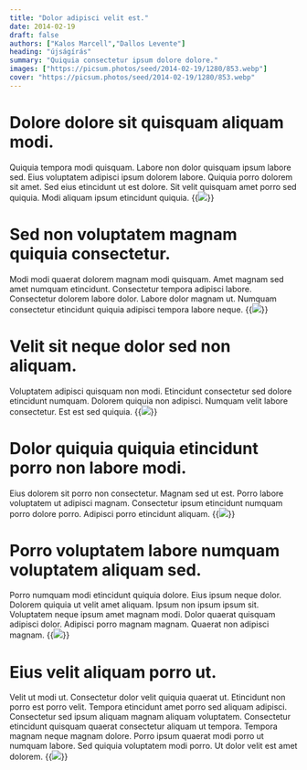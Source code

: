 ```yaml
---
title: "Dolor adipisci velit est."
date: 2014-02-19
draft: false 
authors: ["Kalos Marcell","Dallos Levente"]
heading: "újságírás"
summary: "Quiquia consectetur ipsum dolore dolore."
images: ["https://picsum.photos/seed/2014-02-19/1280/853.webp"]
cover: "https://picsum.photos/seed/2014-02-19/1280/853.webp"
---
```

# Dolore dolore sit quisquam aliquam modi.        
Quiquia tempora modi quisquam. Labore non dolor quisquam ipsum labore sed. Eius voluptatem adipisci ipsum dolorem labore. Quiquia porro dolorem sit amet. Sed eius etincidunt ut est dolore. Sit velit quisquam amet porro sed quiquia. Modi aliquam ipsum etincidunt quiquia.
{{<image src="https://picsum.photos/seed/2001/1280/853.webp">}}
# Sed non voluptatem magnam quiquia consectetur.        
Modi modi quaerat dolorem magnam modi quisquam. Amet magnam sed amet numquam etincidunt. Consectetur tempora adipisci labore. Consectetur dolorem labore dolor. Labore dolor magnam ut. Numquam consectetur etincidunt quiquia adipisci tempora labore neque.
{{<image src="https://picsum.photos/seed/2011/1280/853.webp">}}
# Velit sit neque dolor sed non aliquam.        
Voluptatem adipisci quisquam non modi. Etincidunt consectetur sed dolore etincidunt numquam. Dolorem quiquia non adipisci. Numquam velit labore consectetur. Est est sed quiquia.
{{<image src="https://picsum.photos/seed/2021/1280/853.webp">}}
# Dolor quiquia quiquia etincidunt porro non labore modi.        
Eius dolorem sit porro non consectetur. Magnam sed ut est. Porro labore voluptatem ut adipisci magnam. Consectetur ipsum etincidunt numquam porro dolore porro. Adipisci porro etincidunt aliquam.
{{<image src="https://picsum.photos/seed/2031/1280/853.webp">}}
# Porro voluptatem labore numquam voluptatem aliquam sed.        
Porro numquam modi etincidunt quiquia dolore. Eius ipsum neque dolor. Dolorem quiquia ut velit amet aliquam. Ipsum non ipsum ipsum sit. Voluptatem neque ipsum amet magnam modi. Dolor quaerat quisquam adipisci dolor. Adipisci porro magnam magnam. Quaerat non adipisci magnam.
{{<image src="https://picsum.photos/seed/2041/1280/853.webp">}}
# Eius velit aliquam porro ut.        
Velit ut modi ut. Consectetur dolor velit quiquia quaerat ut. Etincidunt non porro est porro velit. Tempora etincidunt amet porro sed aliquam adipisci. Consectetur sed ipsum aliquam magnam aliquam voluptatem. Consectetur etincidunt quisquam quaerat consectetur aliquam ut tempora. Tempora magnam neque magnam dolore. Porro ipsum quaerat modi porro ut numquam labore. Sed quiquia voluptatem modi porro. Ut dolor velit est amet dolorem.
{{<image src="https://picsum.photos/seed/2051/1280/853.webp">}}

